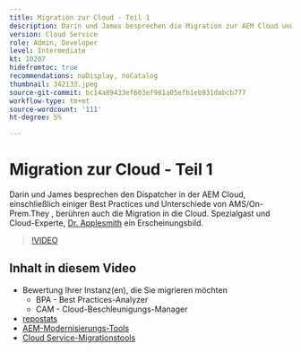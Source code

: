 ```yaml
---
title: Migration zur Cloud - Teil 1
description: Darin und James besprechen die Migration zur AEM Cloud und stellen einige der Techniken vor.
version: Cloud Service
role: Admin, Developer
level: Intermediate
kt: 10207
hidefromtoc: true
recommendations: noDisplay, noCatalog
thumbnail: 342133.jpeg
source-git-commit: bc14a89433ef603ef981a05efb1eb931dabcb777
workflow-type: tm+mt
source-wordcount: '111'
ht-degree: 5%

---
```


# Migration zur Cloud - Teil 1

Darin und James besprechen den Dispatcher in der AEM Cloud, einschließlich einiger Best Practices und Unterschiede von AMS/On-Prem.They , berühren auch die Migration in die Cloud. Spezialgast und Cloud-Experte, [Dr. Applesmith](https://twitter.com/DrApplesmith) ein Erscheinungsbild.

>[!VIDEO](https://video.tv.adobe.com/v/342133/?quality=12&learn=on)

## Inhalt in diesem Video

+ Bewertung Ihrer Instanz(en), die Sie migrieren möchten
   + BPA - Best Practices-Analyzer
   + CAM - Cloud-Beschleunigungs-Manager
+ [repostats](https://github.com/chetanmeh/oak-console-scripts/tree/master/src/main/groovy/repostats)
+ [AEM-Modernisierungs-Tools](https://opensource.adobe.com/aem-modernize-tools/)
+ [Cloud Service-Migrationstools](https://github.com/adobe/aem-cloud-service-source-migration)
